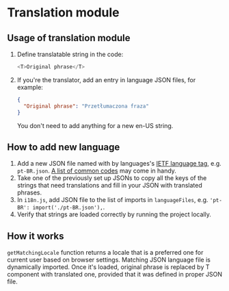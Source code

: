 # Translation module

## Usage of translation module

1. Define translatable string in the code:
    ```js
    <T>Original phrase</T>
    ```
2. If you're the translator, add an entry in language JSON files, for example:
    ```json
    {
      "Original phrase": "Przetłumaczona fraza"
    }
    ```
    You don't need to add anything for a new en-US string.

## How to add new language

1. Add a new JSON file named with by languages's [IETF language tag](https://en.wikipedia.org/wiki/IETF_language_tag), e.g. `pt-BR.json`. [A list of common codes](https://github.com/libyal/libfwnt/wiki/Language-Code-identifiers#0x0400---0x04ff) may come in handy.
2. Take one of the previously set up JSONs to copy all the keys of the strings that need translations and fill in your JSON with translated phrases.
3. In `i18n.js`, add JSON file to the list of imports in `languageFiles`, e.g. `'pt-BR': import('./pt-BR.json'),`.
4. Verify that strings are loaded correctly by running the project locally.

## How it works

`getMatchingLocale` function returns a locale that is a preferred one for current user based on browser settings. Matching JSON language file is dynamically imported. Once it's loaded, original phrase is replaced by T component with translated one, provided that it was defined in proper JSON file.
